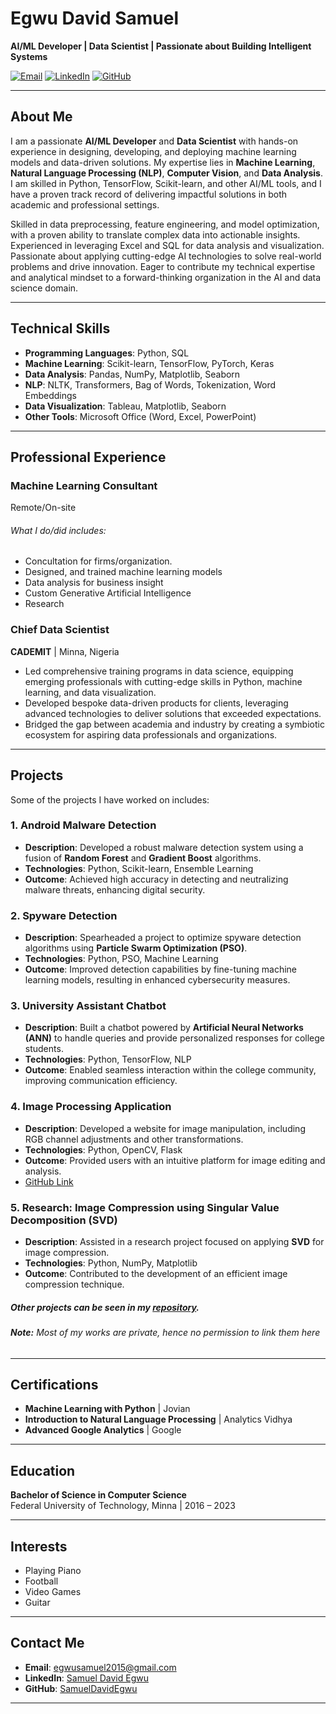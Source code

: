 # Egwu David Samuel
**AI/ML Developer | Data Scientist | Passionate about Building Intelligent Systems**  

[![Email](https://img.shields.io/badge/Email-egwusamuel2015%40gmail.com-blue)](mailto:egwusamuel2015@gmail.com)
[![LinkedIn](https://img.shields.io/badge/LinkedIn-Samuel%20David%20Egwu-blue)]([https://www.linkedin.com/in/your-linkedin-profile](https://www.linkedin.com/in/samuel-david-egwu-aa6484184/))
[![GitHub](https://img.shields.io/badge/GitHub-SamuelDavidEgwu-green)](https://github.com/Esammy)

---

## About Me  
I am a passionate **AI/ML Developer** and **Data Scientist** with hands-on experience in designing, developing, and deploying machine learning models and data-driven solutions. My expertise lies in **Machine Learning**, **Natural Language Processing (NLP)**, **Computer Vision**, and **Data Analysis**. I am skilled in Python, TensorFlow, Scikit-learn, and other AI/ML tools, and I have a proven track record of delivering impactful solutions in both academic and professional settings.

Skilled in data preprocessing, feature engineering, and model optimization, with a proven ability to translate complex data into actionable insights. Experienced in leveraging Excel and SQL for data analysis and visualization. Passionate about applying cutting-edge AI technologies to solve real-world problems and drive innovation. Eager to contribute my technical expertise and analytical mindset to a forward-thinking organization in the AI and data science domain.

---

## Technical Skills  
- **Programming Languages**: Python, SQL  
- **Machine Learning**: Scikit-learn, TensorFlow, PyTorch, Keras  
- **Data Analysis**: Pandas, NumPy, Matplotlib, Seaborn  
- **NLP**: NLTK, Transformers, Bag of Words, Tokenization, Word Embeddings  
- **Data Visualization**: Tableau, Matplotlib, Seaborn
- **Other Tools**: Microsoft Office (Word, Excel, PowerPoint)  

---

## Professional Experience  

### **Machine Learning Consultant**
Remote/On-site
###### What I do/did includes: 

- Concultation for firms/organization.
- Designed, and trained machine learning models
- Data analysis for business insight
- Custom Generative Artificial Intelligence
- Research

### **Chief Data Scientist**  
**CADEMIT** | Minna, Nigeria  
- Led comprehensive training programs in data science, equipping emerging professionals with cutting-edge skills in Python, machine learning, and data visualization.  
- Developed bespoke data-driven products for clients, leveraging advanced technologies to deliver solutions that exceeded expectations.  
- Bridged the gap between academia and industry by creating a symbiotic ecosystem for aspiring data professionals and organizations.  

---

## Projects 
Some of the projects I have worked on includes: 

### **1. Android Malware Detection**  
- **Description**: Developed a robust malware detection system using a fusion of **Random Forest** and **Gradient Boost** algorithms.  
- **Technologies**: Python, Scikit-learn, Ensemble Learning  
- **Outcome**: Achieved high accuracy in detecting and neutralizing malware threats, enhancing digital security.

### **2. Spyware Detection**  
- **Description**: Spearheaded a project to optimize spyware detection algorithms using **Particle Swarm Optimization (PSO)**.  
- **Technologies**: Python, PSO, Machine Learning  
- **Outcome**: Improved detection capabilities by fine-tuning machine learning models, resulting in enhanced cybersecurity measures.  

### **3. University Assistant Chatbot**  
- **Description**: Built a chatbot powered by **Artificial Neural Networks (ANN)** to handle queries and provide personalized responses for college students.  
- **Technologies**: Python, TensorFlow, NLP  
- **Outcome**: Enabled seamless interaction within the college community, improving communication efficiency.

### **4. Image Processing Application**  
- **Description**: Developed a website for image manipulation, including RGB channel adjustments and other transformations.  
- **Technologies**: Python, OpenCV, Flask  
- **Outcome**: Provided users with an intuitive platform for image editing and analysis.  
- [GitHub Link](https://github.com/Esammy/Image-processing)  

### **5. Research: Image Compression using Singular Value Decomposition (SVD)**  
- **Description**: Assisted in a research project focused on applying **SVD** for image compression.  
- **Technologies**: Python, NumPy, Matplotlib  
- **Outcome**: Contributed to the development of an efficient image compression technique.  

##### Other projects can be seen in my [repository](https://github.com/Esammy?tab=repositories). 
###### **Note:** <i>Most of my works are private, hence no permission to link them here</i>
---

## Certifications  
- **Machine Learning with Python** | Jovian  
- **Introduction to Natural Language Processing** | Analytics Vidhya  
- **Advanced Google Analytics** | Google  

---

## Education  
**Bachelor of Science in Computer Science**  
Federal University of Technology, Minna | 2016 – 2023  

---

## Interests  
- Playing Piano  
- Football  
- Video Games  
- Guitar  

---

## Contact Me  
- **Email**: [egwusamuel2015@gmail.com](mailto:egwusamuel2015@gmail.com)  
- **LinkedIn**: [Samuel David Egwu](www.linkedin.com/in/samuel-david-egwu-aa6484184/)  
- **GitHub**: [SamuelDavidEgwu](https://github.com/esammy)  

---
